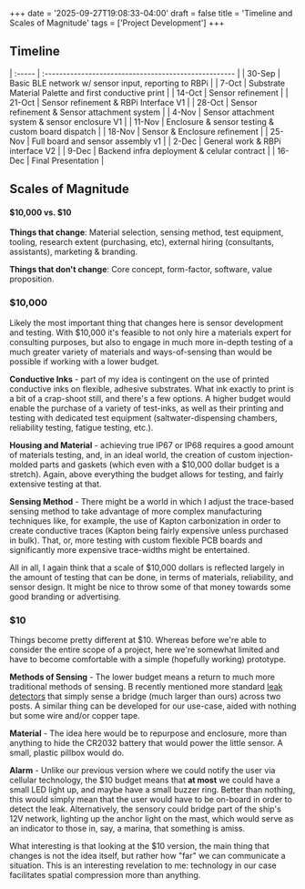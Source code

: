 +++
date = '2025-09-27T19:08:33-04:00'
draft = false
title = 'Timeline and Scales of Magnitude'
tags = ['Project Development']
+++

## Timeline

| :----- | :---------------------------------------------------- |
| 30-Sep | Basic BLE network w/ sensor input, reporting to RBPi  |
| 7-Oct  | Substrate Material Palette and first conductive print |
| 14-Oct | Sensor refinement                                     |
| 21-Oct | Sensor refinement & RBPi Interface V1                 |
| 28-Oct | Sensor refinement & Sensor attachment system          |
| 4-Nov  | Sensor attachment system & sensor enclosure V1        |
| 11-Nov | Enclosure & sensor testing & custom board dispatch    |
| 18-Nov | Sensor & Enclosure refinement                         |
| 25-Nov | Full board and sensor assembly v1                     |
| 2-Dec  | General work & RBPi interface V2                      |
| 9-Dec  | Backend infra deployment & celular contract           |
| 16-Dec | Final Presentation                                    |

## Scales of Magnitude
#### $10,000 vs. $10

**Things that change**: Material selection, sensing method, test equipment, tooling, research extent (purchasing, etc), external hiring (consultants, assistants), marketing & branding.

**Things that don't change**: Core concept, form-factor, software, value proposition.

### $10,000

Likely the most important thing that changes here is sensor development and testing. With $10,000 it's feasible to not only hire a materials expert for consulting purposes, but also to engage in much more in-depth testing of a much greater variety of materials and ways-of-sensing than would be possible if working with a lower budget.

**Conductive Inks** - part of my idea is contingent on the use of printed conductive inks on flexible, adhesive substrates. What ink exactly to print is a bit of a crap-shoot still, and there's a few options. A higher budget would enable the purchase of a variety of test-inks, as well as their printing and testing with dedicated test equipment (saltwater-dispensing chambers, reliability testing, fatigue testing, etc.).

**Housing and Material** - achieving true IP67 or IP68 requires a good amount of materials testing, and, in an ideal world, the creation of custom injection-molded parts and gaskets (which even with a $10,000 dollar budget is a stretch). Again, above everything the budget allows for testing, and fairly extensive testing at that.

**Sensing Method** - There might be a world in which I adjust the trace-based sensing method to take advantage of more complex manufacturing techniques like, for example, the use of Kapton carbonization in order to create conductive traces (Kapton being fairly expensive unless purchased in bulk). That, or, more testing with custom flexible PCB boards and significantly more expensive trace-widths might be entertained.

All in all, I again think that a scale of $10,000 dollars is reflected largely in the amount of testing that can be done, in terms of materials, reliability, and sensor design. It might be nice to throw some of that money towards some good branding or advertising.

### $10

Things become pretty different at $10. Whereas before we're able to consider the entire scope of a project, here we're somewhat limited and have to become comfortable with a simple (hopefully working) prototype.

**Methods of Sensing** - The lower budget means a return to much more traditional methods of sensing. B recently mentioned more standard [leak detectors](https://www.ebay.com/itm/226779855314?mkcid=16&mkevt=1&mkrid=711-127632-2357-0&ssspo=iqIhimy1Rsu&sssrc=2047675&ssuid=&stype=1&widget_ver=artemis&media=COPY) that simply sense a bridge (much larger than ours) across two posts. A similar thing can be developed for our use-case, aided with nothing but some wire and/or copper tape. 

**Material** - The idea here would be to repurpose and enclosure, more than anything to hide the CR2032 battery that would power the little sensor. A small, plastic pillbox would do.

**Alarm** - Unlike our previous version where we could notify the user via cellular technology, the $10 budget means that **at most** we could have a small LED light up, and maybe have a small buzzer ring. Better than nothing, this would simply mean that the user would have to be on-board in order to detect the leak. Alternatively, the sensory could bridge part of the ship's 12V network, lighting up the anchor light on the mast, which would serve as an indicator to those in, say, a marina, that something is amiss.

What interesting is that looking at the $10 version, the main thing that changes is not the idea itself, but rather how "far" we can communicate a situation. This is an interesting revelation to me: technology in our case facilitates spatial compression more than anything.